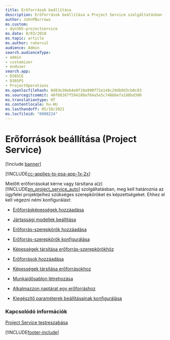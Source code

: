 ```yaml
---
title: Erőforrások beállítása
description: Erőforrások beállítása a Project Service szolgáltatásban
author: JohnPBurrows
ms.custom:
- dyn365-projectservice
ms.date: 8/03/2018
ms.topic: article
ms.author: ruhercul
audience: Admin
search.audienceType:
- admin
- customizer
- enduser
search.app:
- D365CE
- D365PS
- ProjectOperations
ms.openlocfilehash: 0d83e30eb4e0f10a990f72e148c29db9d3cb0c83
ms.sourcegitcommit: 40f68387f594180af64a5e5c748b6efa188bd300
ms.translationtype: HT
ms.contentlocale: hu-HU
ms.lasthandoff: 05/10/2021
ms.locfileid: "6008224"
---
```

# <a name="set-up-resources-project-service"></a>Erőforrások beállítása (Project Service)

[!include [banner](../includes/psa-now-project-operations.md)]

[!INCLUDE[cc-applies-to-psa-app-1x-2x](../includes/cc-applies-to-psa-app-1x-2x.md)]

Mielőtt erőforrásokat kérne vagy társítana a(z) [!INCLUDE[pn_project_service_auto](../includes/pn-project-service-auto.md)] szolgáltatásban, meg kell határoznia az ügyfelei projektjeihez szükséges szerepköröket és képzettségeket. Ehhez el kell végezni némi konfigurálást:  
  
-   [Erőforrásképességek hozzáadása](../psa/add-resource-skills.md)  
  
-   [Jártassági modellek beállítása](../psa/set-up-proficiency-models.md)  
  
-   [Erőforrás-szerepkörök hozzáadása](../psa/add-resource-roles.md)  
  
-   [Erőforrás-szerepkörök konfigurálása](../psa/configure-resource-roles.md)  
  
-   [Képességek társítása erőforrás-szerepkörökhöz](../psa/associate-skills-with-resource-roles.md)  
  
-   [Erőforrások hozzáadása](../psa/add-resources.md)  
  
-   [Képességek társítása erőforrásokhoz](../psa/associate-skills-with-resources.md)  
  
-   [Munkaidősablon létrehozása](../psa/create-work-hours-template.md)  
  
-   [Alkalmazzon naptárat egy erőforráshoz](../psa/apply-calendar-resource.md)  
  
-   [Kiegészítő paraméterek beállításainak konfigurálása](../psa/configure-additional-parameters-settings.md)  
  
### <a name="see-also"></a>Kapcsolódó információk  
 [Project Service testreszabása](../psa/configure.md)


[!INCLUDE[footer-include](../includes/footer-banner.md)]